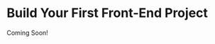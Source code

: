 # Build Your First Front-End Project

Coming Soon!

<!--

## Learning Objectives

In this module, you'll learn what tools and frameworks are available in Liferay to customize the user experience as well as how to set up a front-end development environment.

## Tasks to Accomplish

* Use the NPM Theme generator to quickly generate and deploy a theme
    * Set up a local instance of Liferay
    * Install the NPM tools to create and deploy front-end modules
    * Create a basic Theme Module
    * Deploy the basic Theme Module to the local instance of Liferay
    * Select the Theme Module on the platform
* Use the NPM Liferay Bundle generator to generate and deploy a React JavaScript module
    * Set up the NPM Bundler
    * Create a React JavaScript module
    * Deploy the module and view it on a page

## Exercise Prerequisites

* Java JDK installed to run Liferay
    * Download here: <a href="https://www.oracle.com/technetwork/java/javase/downloads/jdk8-downloads-2133151.html">https://www.oracle.com/technetwork/java/javase/downloads/jdk8-downloads-2133151.html</a>
    * Instructions on installation here: <a href="https://www.java.com/en/download/help/download_options.xml">https://www.java.com/en/download/help/download_options.xml</a>
* Unzipped module exercise files in the following folder structure:
	* Windows: <code>C:\liferay</code>
	* Unix Systems: <code>[user-home]/liferay</code>
* A Liferay DXP or CE 7.3 instance up and running

-->